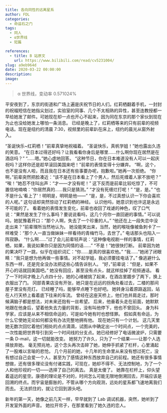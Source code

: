 ```yaml
---
title: 各向同性的远离星系
author: FDL
categories:
  - 命运石之门
tags: 
  - 同人
  - α世界线
  - 短篇

references:
  - title: B 站原文
    url: https://www.bilibili.com/read/cv5231004/
slug: a9eb964d
date: 2020-03-22 00:00:00
description:
image:
---
```


> α 世界线，变动率 0.571024%

平安夜到了，东京的街道和广场上遍是庆祝节日的人们。红莉栖翻着手机，一封封的祝福短信在她指尖划过，实验室的同事、几个不太相熟的异性，甚至连教授都一早给她发了邮件。可她现在却一点也开心不起来，因为同在东京的那个家伙到现在为止也没给她发上哪怕一条消息。
已经是晚上了，红莉栖等来的只有前辈的视频电话。现在是纽约的清晨 7:30，视频里的前辈趴在床上，纽约的晨光从窗外射入。



“圣诞快乐\~红莉栖！”前辈真挚地祝福着。
“圣诞快乐，真帆学姐！”她也露出久违的笑意。
“在日本过得还好吗？让我看看你身后是哪里……什么啊你现在居然是在酒店吗？”
“……嗯。”她心虚地回答。
“这种节日，你在日本难道没有人可以一起庆祝吗？这样你还是趁早滚回美国来吧！”前辈的表情变得十分嫌弃。
“啊，这个，也不是没有人啦，而且我在日本还有些事要办呢，抱歉啦。”她再一次拒绝。
“你啊，”前辈突然把脸凑近：“该不是在日本看上了个男人，然后死缠着人家不放吧？”
“唉！”她忍不住叫出声：“才——才没有呢！”
这下反而是前辈比较吃惊了，不可置信地喃喃：“你居然真的……我只是猜测。”
“才没有死缠烂打呢！”
“是，是。”
“也不是什么‘看上了’！明明是，明明是他——”
“是，是，不过真想认识一下你会喜欢的人呢。”
这句话却突然惊动了红莉栖的神经。
认识他吗，她意识到也许这是永远不可能的了。
看着她的表情发生变化，前辈也收回了戏谑的神色，叹了口气说：“果然是发生了什么事吗？要说说看吗，这几个月你一直回避的事情。”
可以说吗，她犹豫着开口：“那个人啊，失去了一个珍重的人。”
“他还在上一段失恋中没走出来？”前辈理所当然地认为。
她没能笑出来，当然，她的喉咙像被鱼刺卡了一样难受：“那个人一直当做妹妹一样看待的青梅竹马，去世了。”
电话那头也陷入一阵寂静。
“什么啊……”过了会儿前辈轻声说：“这种像电视剧一样的事情，红莉栖，如果，我说如果你只是因为同情的话……”
“不是！”她很快打断。
前辈因为她的果决吓了一跳，似乎在组织词汇：“你……是真的很喜欢他。”
“我……”她闭了闭眼睛：“我只是想为他再做一些事情。对不起学姐，我必须要挂电话了。”
像逃避什么东西一样，还是完全没办法把这些心情告诉别人。
“好，”前辈说：“但是，如果不开心的话就回美国吧。”
她没有回应，甚至没有点头，就这样挂掉了视频通话。
看了一下时间才晚上八点四十分，她的心绪被挑了起来，在酒店里踱步了两下，换上衣服出了门。
冈部青果店没有开张，她只是在远远的拐角处看过去，二楼的那间屋子里没有亮灯。
已经睡了吗，能够早点睡下也好吧。
她转身沿着原路返回，站在人行天桥上看着底下往来的车流。
曾经在这座天桥上，他们也并肩走过，那时候满脑子都是想法，对未来还抱有一丝希望。
后来，他垂着头走在前面，她默默地跟在他身后，望着他失去力量的背影，没有叫他停下，他也不曾回头。
身为科学家，应该是从来不相信命运的，可是如今她有时也想怪罪。
假如真有命运，为什么它使她无论如何都没有办法完整地拥有他。
现在她只有一个计划。
这几天里她无数次回忆着他们相处的点点滴滴，试图从中确定出一个时间点，一个完美的，一次性能把世界导引到另一个时间线的分支点。她已经修好了电话微波炉，只需要一条 D-mail，这一切就能改变。
她努力了许久，只为了一个结果——让那个人选择放弃她。
毫无预兆地，这个念头再次击碎了她，她伸手抓紧了栏杆，心里涌起了一股难以言喻的悲怆。
几个月前的她，十几年的生命里从来没有想过死亡，没有想过自己会爱一个人，甚至为了感情这种东西放弃自己的前程。她还有很多事情想做，还有很多理论没有付诸实践，可现在，她却不得不、无法控制地，为了一个人和他珍视的一切——选择了自己的离去。
真是太傻了。
她靠在栏杆上，仰头望着遥远的星空。康德的理论是不对的，时间怎么可能无限地倒溯回去，开端应该是回溯的终点。而宇宙是膨胀的，不管从哪个方向观测，远处的星系都飞速地离我们而去。
无法抓住的，就让它回到源头吧。

新年的第一天，她像之前几天一样，早早就到了 Lab 调试机器，突然，她听到了开发室外面的声音。
她拉开帘子，在那里看到了她久违的恋人。
